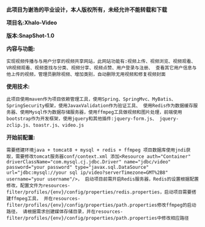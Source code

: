 **此项目为谢浩的毕业设计，本人版权所有，未经允许不能转载和下载**

**项目名:Xhalo-Video**

**版本:SnapShot-1.0**


**内容与功能:**

`实现视频传播与与用户分享的视频共享网站，此网站功能有:视频上传、视频浏览、视频观看、VR视频观看、视频查找与分类、视频分享、视频点赞、用户登录与注册、
查看其它用户信息与他上传的视频，管理员删除视频、增加类别，自动删除无用视频和修复视频封面`

**使用技术:**

`此项目使用maven作为项目依赖管理工具，使用Spring、SpringMvc、MyBatis、SpringSecurity框架，使用JavaxValidation作为验证工具、
使用Redis作为数据缓存服务器、使用Mysql作为数据存储服务器，使用ffmpeg工具做视频和图片处理，前端使用bootstrap作为开发框架，使用jquery和其他插件:jquery-form.js、
jquery-zclip.js、toastr.js、video.js
`

**开始前配置:**

`需要搭建环境java + tomcat8 + mysql + redis + ffmpeg
项目数据库使用jndi获取，需要修改tomcat服务器conf/context.xml
添加<Resource auth="Container" driverClassName="com.mysql.cj.jdbc.Driver" name="jdbc/video" password="your password" type="javax.sql.DataSource" url="jdbc:mysql://your sql ip/video?serverTimezone=GMT%2B8" username="your username"/>，
启动项目前需开启Redis服务器，Redis的设置根据配置修改，配置文件为resources-filter/profiles/{env}/config/properties/redis.properties，启动项目需要搭建ffmpeg工具，
并在resources-filter/profiles/{env}/config/properties/path.properties修改ffmpeg的启动路径，
请根据需求创建媒体存储目录，并在resources-filter/profiles/{env}/config/properties/path.properties中修改相应路径`

